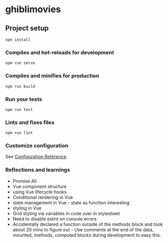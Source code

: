 # ghiblimovies

## Project setup
```
npm install
```

### Compiles and hot-reloads for development
```
npm run serve
```

### Compiles and minifies for production
```
npm run build
```

### Run your tests
```
npm run test
```

### Lints and fixes files
```
npm run lint
```

### Customize configuration
See [Configuration Reference](https://cli.vuejs.org/config/).

### Reflections and learnings

 - Promise.All
 - Vue component structure
 - using Vue lifecycle hooks
 - Conditional rendering in Vue
 - state management in Vue - state as function interesting
 - styling in Vue
 - Grid styling via variables in code over in stylesheet
 - Need to disable eslint on console.errors
 - Accidentally declared a function outside of the methods block and took about 20 mins to figure out - Use comments at the end of the data, mounted, methods, computed blocks during development to easy this.
